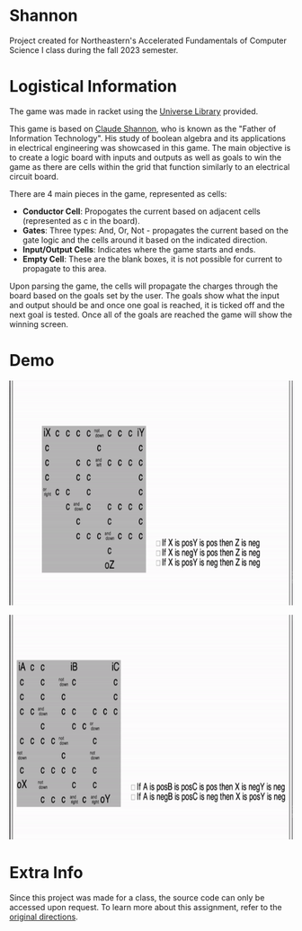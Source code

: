 # Shannon
Project created for Northeastern's Accelerated Fundamentals of Computer Science I class during the fall 2023 semester. 

# Logistical Information
The game was made in racket using the [Universe Library](https://docs.racket-lang.org/teachpack/2htdpuniverse.html#(part._universe)) provided. 

This game is based on [Claude Shannon](https://en.wikipedia.org/wiki/Claude_Shannon), who is known as the "Father of Information Technology". His study of boolean algebra and its applications in electrical engineering was showcased in this game. The main objective is to create a logic board with inputs and outputs as well as goals to win the game as there are cells within the grid that function similarly to an electrical circuit board. 

There are 4 main pieces in the game, represented as cells: 
* **Conductor Cell**: Propogates the current based on adjacent cells (represented as c in the board).
* **Gates**: Three types: And, Or, Not - propagates the current based on the gate logic and the cells around it based on the indicated direction.
* **Input/Output Cells**: Indicates where the game starts and ends.
* **Empty Cell**: These are the blank boxes, it is not possible for current to propagate to this area.

Upon parsing the game, the cells will propagate the charges through the board based on the goals set by the user. The goals show what the input and output should be and once one goal is reached, it is ticked off and the next goal is tested. Once all of the goals are reached the game will show the winning screen. 

# Demo 
<p align="center">
  <img src="https://github.com/vivianzo/Shannon/blob/main/shannon%20WS4.gif" alt="Shannon demo WS4" height="400"/>
</p>

<p align="center">
  <img src="https://github.com/vivianzo/Shannon/blob/main/shannon%20WS5.gif" alt="Shannon demo WS4" height="400"/>
</p>

# Extra Info
Since this project was made for a class, the source code can only be accessed upon request. To learn more about this assignment, refer to the [original directions](https://github.com/vivianzo/Shannon/blob/main/Shannon%20Instructons.pdf).


